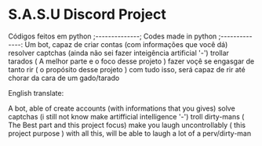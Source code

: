 # S.A.S.U Discord Project
Códigos feitos em python ;--------------;
Codes made in python ;--------------:
Um bot, capaz de criar contas (com informações que você dá)
resolver captchas (ainda não sei fazer inteigência artificial '-')
trollar tarados ( A melhor parte e o foco desse projeto )
fazer voçê se engasgar de tanto rir ( o propósito desse projeto )
com tudo isso, será capaz de rir até chorar da cara de um gado/tarado

English translate:

A bot, able of create accounts (with informations that you gives)
solve captchas (i still not know make artifficial intelligence '-')
troll dirty-mans ( The Best part and this project focus)
make you laugh uncontrollably ( this project purpose )
with all this, will be able to laugh a lot of a perv/dirty-man
